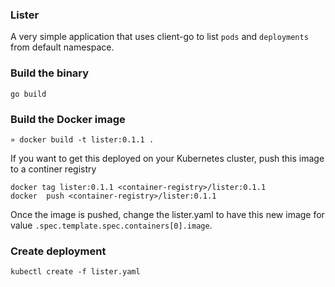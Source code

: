 ### Lister

A very simple application that uses client-go to list `pods` and `deployments` from default namespace.

### Build the binary

```
go build
```

### Build the Docker image

```
» docker build -t lister:0.1.1 .
```

If you want to get this deployed on your Kubernetes cluster, push this image to a continer registry

```
docker tag lister:0.1.1 <container-registry>/lister:0.1.1
docker  push <container-registry>/lister:0.1.1
```

Once the image is pushed, change the lister.yaml to have this new image for value `.spec.template.spec.containers[0].image`.

### Create deployment

```
kubectl create -f lister.yaml
```